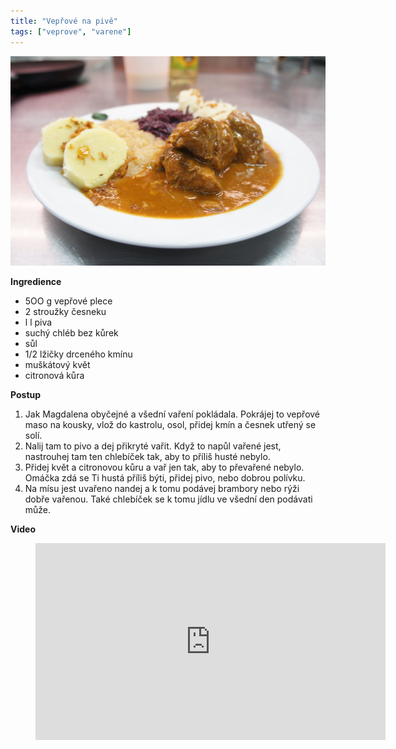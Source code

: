 ```yaml
---
title: "Vepřové na pivě"
tags: ["veprove", "varene"]
---
```


![Vepřové na pivě](./images/veproveNaPive.jpeg)

**Ingredience**

- 5OO g vepřové plece
- 2 stroužky česneku
- l l piva
- suchý chléb bez kůrek
- sůl
- 1/2 lžičky drceného kmínu
- muškátový květ
- citronová kůra

**Postup**

1. Jak Magdalena obyčejné a všední vaření pokládala. Pokrájej to vepřové maso na kousky, vlož do kastrolu, osol, přidej kmín a česnek utřený se solí.
2. Nalij tam to pivo a dej přikryté vařit. Když to napůl vařené jest, nastrouhej tam ten chlebíček tak, aby to příliš husté nebylo.
3. Přidej květ a citronovou kůru a vař jen tak, aby to převařené nebylo. Omáčka zdá se Ti hustá příliš býti, přidej pivo, nebo dobrou polívku.
4. Na mísu jest uvařeno nandej a k tomu podávej brambory nebo rýži dobře vařenou. Také chlebíček se k tomu jídlu ve všední den podávati může.

**Video**

<figure class="video_container">
 <iframe width="560" height="315" src="https://www.youtube.com/embed/CyCHnAdh9bg" frameborder="0" allow="accelerometer; autoplay; encrypted-media; gyroscope; picture-in-picture" allowfullscreen></iframe>
</figure>
